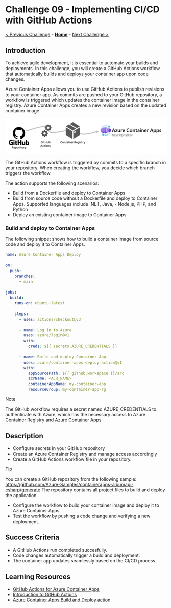 # Challenge 09 - Implementing CI/CD with GitHub Actions

 [< Previous Challenge](./Challenge-08.md) - **[Home](../README.md)** - [Next Challenge >](./Challenge-10.md)

## Introduction
To achieve agile development, it is essential to automate your builds and deployments. In this challenge, you will create a GitHub Actions workflow that automatically builds and deploys your container app upon code changes.

Azure Container Apps allows you to use GitHub Actions to publish revisions to your container app. As commits are pushed to your GitHub repository, a workflow is triggered which updates the container image in the container registry. Azure Container Apps creates a new revision based on the updated container image.

![CI/CD Diagram](../Resources/Images/cicd-diagram.png)

The GitHub Actions workflow is triggered by commits to a specific branch in your repository. When creating the workflow, you decide which branch triggers the workflow.

The action supports the following scenarios:
- Build from a Dockerfile and deploy to Container Apps
- Build from source code without a Dockerfile and deploy to Container Apps. Supported languages include .NET, Java, - Node.js, PHP, and Python
- Deploy an existing container image to Container Apps

### Build and deploy to Container Apps
The following snippet shows how to build a container image from source code and deploy it to Container Apps.
```yaml
name: Azure Container Apps Deploy

on:
  push:
    branches:
      - main

jobs:
  build:
    runs-on: ubuntu-latest

    steps:
      - uses: actions/checkout@v3

      - name: Log in to Azure
        uses: azure/login@v1
        with:
          creds: ${{ secrets.AZURE_CREDENTIALS }}

      - name: Build and deploy Container App
        uses: azure/container-apps-deploy-action@v1
        with:
          appSourcePath: ${{ github.workspace }}/src
          acrName: <ACR_NAME>
          containerAppName: my-container-app
          resourceGroup: my-container-app-rg
```
> [!NOTE]
> The GitHub workflow requires a secret named AZURE_CREDENTIALS to authenticate with Azure, which has the necessary access to Azure Container Registry and Azure Container Apps

## Description
- Configure secrets in your GitHub repository
- Create an Azure Container Registry and manage access accordingly
- Create a GitHub Actions workflow file in your repository.
>[!TIP]
> You can create a GitHub repository from the following sample: https://github.com/Azure-Samples/containerapps-albumapi-csharp/generate
> The repository contains all project files to build and deploy the application
- Configure the workflow to build your container image and deploy it to Azure Container Apps.
- Test the workflow by pushing a code change and verifying a new deployment.

## Success Criteria
- A GitHub Actions run completed succesfully.
- Code changes automatically trigger a build and deployment.
- The container app updates seamlessly based on the CI/CD process.

## Learning Resources
- [GitHub Actions for Azure Container Apps](https://learn.microsoft.com/en-us/azure/container-apps/github-actions)
- [Introduction to GitHub Actions](https://docs.github.com/en/actions/learn-github-actions/introduction-to-github-actions)
- [Azure Container Apps Build and Deploy action](https://github.com/marketplace/actions/azure-container-apps-build-and-deploy)